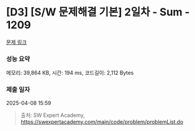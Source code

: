 # [D3] [S/W 문제해결 기본] 2일차 - Sum - 1209 

[문제 링크](https://swexpertacademy.com/main/code/problem/problemDetail.do?contestProbId=AV13_BWKACUCFAYh) 

### 성능 요약

메모리: 39,864 KB, 시간: 194 ms, 코드길이: 2,112 Bytes

### 제출 일자

2025-04-08 15:59



> 출처: SW Expert Academy, https://swexpertacademy.com/main/code/problem/problemList.do